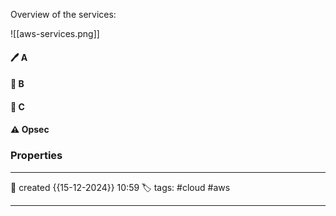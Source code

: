 
Overview of the services:

![[aws-services.png]]

#### 🖊️ A


#### 📔 B


####  📗 C


#### ⚠ Opsec




### Properties
---
📆 created   {{15-12-2024}} 10:59
🏷️ tags: #cloud #aws 

---

